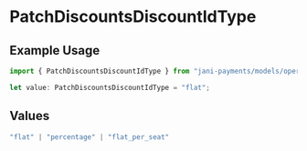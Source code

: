 # PatchDiscountsDiscountIdType

## Example Usage

```typescript
import { PatchDiscountsDiscountIdType } from "jani-payments/models/operations";

let value: PatchDiscountsDiscountIdType = "flat";
```

## Values

```typescript
"flat" | "percentage" | "flat_per_seat"
```
